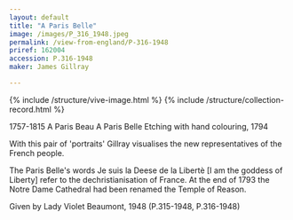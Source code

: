 ```yaml
---
layout: default
title: "A Paris Belle"
image: /images/P_316_1948.jpeg
permalink: /view-from-england/P-316-1948
priref: 162004
accession: P.316-1948
maker: James Gillray

---
```

{% include /structure/vive-image.html %}
{% include /structure/collection-record.html %}

1757-1815
A Paris Beau
A Paris Belle
Etching with hand colouring, 1794

With this pair of 'portraits' Gillray visualises the new representatives of the French people.

The Paris Belle's words Je suis la Deese de la Libertè [I am the goddess of Liberty] refer to the dechristianisation of France. At the end of 1793 the Notre Dame Cathedral had been renamed the Temple of Reason.

Given by Lady Violet Beaumont, 1948 (P.315-1948, P.316-1948)
